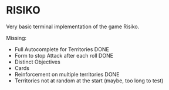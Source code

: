 # RISIKO

Very basic terminal implementation of the game Risiko.


Missing:

- Full Autocomplete for Territories DONE
- Form to stop Attack after each roll DONE
- Distinct Objectives
- Cards
- Reinforcement on multiple territories DONE
- Territories not at random at the start (maybe, too long to test)
